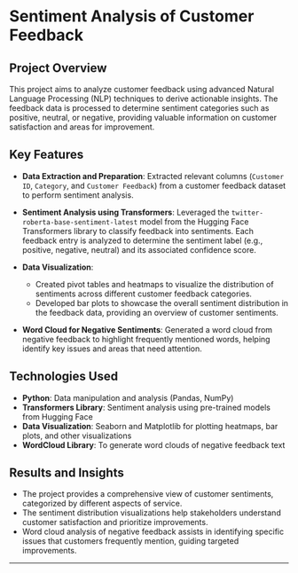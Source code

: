 # Sentiment Analysis of Customer Feedback

## Project Overview

This project aims to analyze customer feedback using advanced Natural Language Processing (NLP) techniques to derive actionable insights. The feedback data is processed to determine sentiment categories such as positive, neutral, or negative, providing valuable information on customer satisfaction and areas for improvement.

## Key Features

- **Data Extraction and Preparation**: Extracted relevant columns (`Customer ID`, `Category`, and `Customer Feedback`) from a customer feedback dataset to perform sentiment analysis.

- **Sentiment Analysis using Transformers**: Leveraged the `twitter-roberta-base-sentiment-latest` model from the Hugging Face Transformers library to classify feedback into sentiments. Each feedback entry is analyzed to determine the sentiment label (e.g., positive, negative, neutral) and its associated confidence score.

- **Data Visualization**:
  - Created pivot tables and heatmaps to visualize the distribution of sentiments across different customer feedback categories.
  - Developed bar plots to showcase the overall sentiment distribution in the feedback data, providing an overview of customer sentiments.

- **Word Cloud for Negative Sentiments**: Generated a word cloud from negative feedback to highlight frequently mentioned words, helping identify key issues and areas that need attention.

## Technologies Used

- **Python**: Data manipulation and analysis (Pandas, NumPy)
- **Transformers Library**: Sentiment analysis using pre-trained models from Hugging Face
- **Data Visualization**: Seaborn and Matplotlib for plotting heatmaps, bar plots, and other visualizations
- **WordCloud Library**: To generate word clouds of negative feedback text

## Results and Insights

- The project provides a comprehensive view of customer sentiments, categorized by different aspects of service.
- The sentiment distribution visualizations help stakeholders understand customer satisfaction and prioritize improvements.
- Word cloud analysis of negative feedback assists in identifying specific issues that customers frequently mention, guiding targeted improvements.

---

